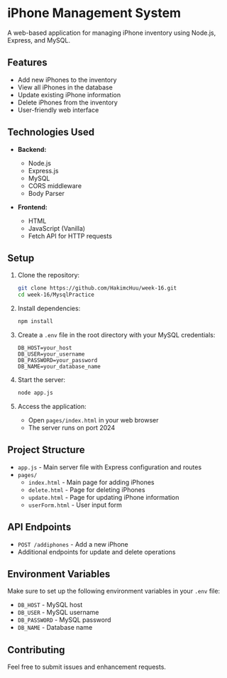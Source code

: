 # iPhone Management System

A web-based application for managing iPhone inventory using Node.js, Express, and MySQL.

## Features

- Add new iPhones to the inventory
- View all iPhones in the database
- Update existing iPhone information
- Delete iPhones from the inventory
- User-friendly web interface

## Technologies Used

- **Backend:**
  - Node.js
  - Express.js
  - MySQL
  - CORS middleware
  - Body Parser

- **Frontend:**
  - HTML
  - JavaScript (Vanilla)
  - Fetch API for HTTP requests

## Setup

1. Clone the repository:
   ```bash
   git clone https://github.com/HakimcHuu/week-16.git
   cd week-16/MysqlPractice
   ```

2. Install dependencies:
   ```bash
   npm install
   ```

3. Create a `.env` file in the root directory with your MySQL credentials:
   ```env
   DB_HOST=your_host
   DB_USER=your_username
   DB_PASSWORD=your_password
   DB_NAME=your_database_name
   ```

4. Start the server:
   ```bash
   node app.js
   ```

5. Access the application:
   - Open `pages/index.html` in your web browser
   - The server runs on port 2024

## Project Structure

- `app.js` - Main server file with Express configuration and routes
- `pages/`
  - `index.html` - Main page for adding iPhones
  - `delete.html` - Page for deleting iPhones
  - `update.html` - Page for updating iPhone information
  - `userForm.html` - User input form

## API Endpoints

- `POST /addiphones` - Add a new iPhone
- Additional endpoints for update and delete operations

## Environment Variables

Make sure to set up the following environment variables in your `.env` file:
- `DB_HOST` - MySQL host
- `DB_USER` - MySQL username
- `DB_PASSWORD` - MySQL password
- `DB_NAME` - Database name

## Contributing

Feel free to submit issues and enhancement requests.
